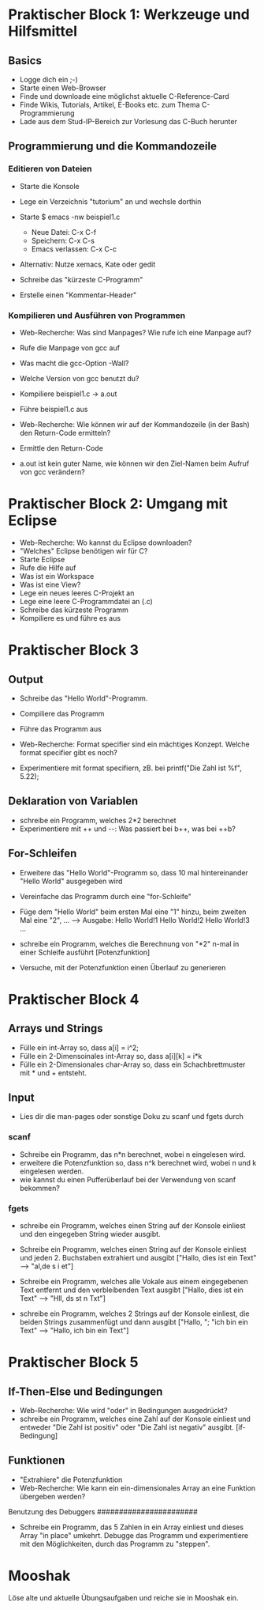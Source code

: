 Praktischer Block 1: Werkzeuge und Hilfsmittel
==============================================

Basics
------

* Logge dich ein ;-)
* Starte einen Web-Browser
* Finde und downloade eine möglichst aktuelle C-Reference-Card
* Finde Wikis, Tutorials, Artikel, E-Books etc. zum Thema C-Programmierung
* Lade aus dem Stud-IP-Bereich zur Vorlesung das C-Buch herunter


Programmierung und die Kommandozeile
------------------------------------

### Editieren von Dateien
* Starte die Konsole
* Lege ein Verzeichnis "tutorium" an und wechsle dorthin
* Starte $ emacs -nw beispiel1.c
    * Neue Datei: C-x C-f
    * Speichern: C-x C-s
    * Emacs verlassen: C-x C-c
* Alternativ: Nutze xemacs, Kate oder gedit

* Schreibe das "kürzeste C-Programm"
* Erstelle einen "Kommentar-Header"

### Kompilieren und Ausführen von Programmen
* Web-Recherche: Was sind Manpages? Wie rufe ich eine Manpage auf?
* Rufe die Manpage von gcc auf
* Was macht die gcc-Option -Wall?
* Welche Version von gcc benutzt du?

* Kompiliere beispiel1.c -> a.out
* Führe beispiel1.c aus
* Web-Recherche: Wie können wir auf der Kommandozeile (in der Bash) den Return-Code ermitteln?
* Ermittle den Return-Code

* a.out ist kein guter Name, wie können wir den Ziel-Namen beim Aufruf von gcc verändern?


Praktischer Block 2: Umgang mit Eclipse
=======================================
* Web-Recherche: Wo kannst du Eclipse downloaden?
* "Welches" Eclipse benötigen wir für C?
* Starte Eclipse
* Rufe die Hilfe auf
* Was ist ein Workspace
* Was ist eine View?
* Lege ein neues leeres C-Projekt an
* Lege eine leere C-Programmdatei an (.c)
* Schreibe das kürzeste Programm
* Kompiliere es und führe es aus



Praktischer Block 3
===================
## Output
* Schreibe das "Hello World"-Programm.
* Compiliere das Programm
* Führe das Programm aus

* Web-Recherche: Format specifier sind ein mächtiges Konzept. Welche format specifier gibt es noch?
* Experimentiere mit format specifiern, zB. bei 
  printf("Die Zahl ist %f", 5.22);

## Deklaration von Variablen
* schreibe ein Programm, welches 2*2 berechnet
* Experimentiere mit ++ und --: Was passiert bei b++, was bei ++b?


## For-Schleifen
* Erweitere das "Hello World"-Programm so, dass 10 mal hintereinander "Hello World" ausgegeben wird
* Vereinfache das Programm durch eine "for-Schleife"
* Füge dem "Hello World" beim ersten Mal eine "1" hinzu, beim zweiten Mal eine "2", ...
	--> Ausgabe: 	Hello World!1
			Hello World!2
			Hello World!3
			...

* schreibe ein Programm, welches die Berechnung von "*2" n-mal in einer Schleife ausführt [Potenzfunktion]
* Versuche, mit der Potenzfunktion einen Überlauf zu generieren

Praktischer Block 4
===================

## Arrays und Strings

* Fülle ein int-Array so, dass a[i] = i^2;
* Fülle ein 2-Dimensoinales int-Array so, dass a[i][k] = i*k
* Fülle ein 2-Dimensionales char-Array so, dass ein Schachbrettmuster mit * und + entsteht.


## Input

- Lies dir die man-pages oder sonstige Doku zu scanf und fgets durch

### scanf

- Schreibe ein Programm, das n*n berechnet, wobei n eingelesen wird.
- erweitere die Potenzfunktion so, dass n^k berechnet wird, wobei n und k eingelesen werden.
- wie kannst du einen Pufferüberlauf bei der Verwendung von scanf bekommen?

### fgets

* schreibe ein Programm, welches einen String auf der Konsole einliest und den eingegeben String wieder ausgibt.

* Schreibe ein Programm, welches einen String auf der Konsole einliest und jeden 2. Buchstaben extrahiert und ausgibt ["Hallo, dies ist ein Text" --> "al,de s i et"]

* Schreibe ein Programm, welches alle Vokale aus einem eingegebenen Text entfernt und den verbleibenden Text ausgibt ["Hallo, dies ist ein Text" --> "Hll, ds st n Txt"]

* schreibe ein Programm, welches 2 Strings auf der Konsole einliest, die beiden Strings zusammenfügt und dann ausgibt ["Hallo, "; "ich bin ein Text" --> "Hallo, ich bin ein Text"] 

Praktischer Block 5
===================

## If-Then-Else und Bedingungen
* Web-Recherche: Wie wird "oder" in Bedingungen ausgedrückt?
* schreibe ein Programm, welches eine Zahl auf der Konsole einliest und entweder "Die Zahl ist positiv" oder "Die Zahl ist negativ" ausgibt. [if-Bedingung]

## Funktionen

* "Extrahiere" die Potenzfunktion
* Web-Recherche: Wie kann ein ein-dimensionales Array an eine Funktion übergeben werden?


Benutzung des Debuggers
#######################

- Schreibe ein Programm, das 5 Zahlen in ein Array einliest und dieses Array "in place" umkehrt. Debugge das Programm und experimentiere mit den Möglichkeiten, durch das Programm zu "steppen".

Mooshak
=======

Löse alte und aktuelle Übungsaufgaben und reiche sie in Mooshak ein.


